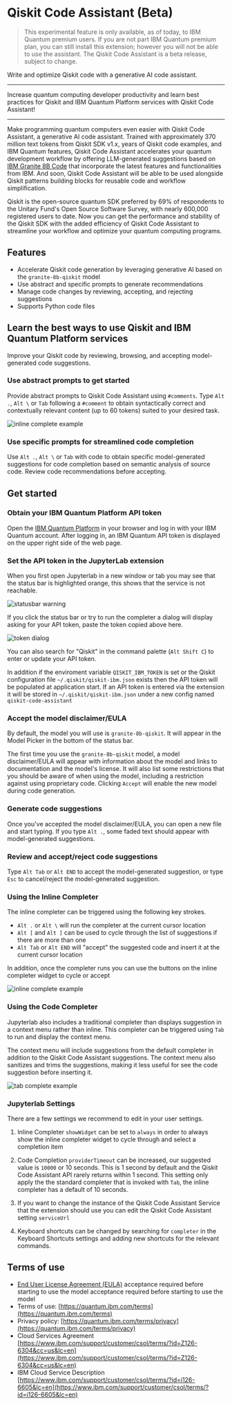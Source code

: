# Qiskit Code Assistant (Beta)

> This experimental feature is only available, as of today, to IBM Quantum premium users.
> If you are not part IBM Quantum premium plan, you can still install this extension; however you will not be able to use the assistant.
> The Qiskit Code Assistant is a beta release, subject to change.

Write and optimize Qiskit code with a generative AI code assistant.

---

Increase quantum computing developer productivity and learn best practices for Qiskit and IBM Quantum Platform services with Qiskit Code Assistant!

---

Make programming quantum computers even easier with Qiskit Code Assistant, a generative AI code assistant. Trained with approximately 370 million text tokens from Qiskit SDK v1.x, years of Qiskit code examples, and IBM Quantum features, Qiskit Code Assistant accelerates your quantum development workflow by offering LLM-generated suggestions based on [IBM Granite 8B Code](https://www.ibm.com/products/watsonx-ai/foundation-models) that incorporate the latest features and functionalities from IBM. And soon, Qiskit Code Assistant will be able to be used alongside Qiskit patterns building blocks for reusable code and workflow simplification.

Qiskit is the open-source quantum SDK preferred by 69% of respondents to the Unitary Fund's Open Source Software Survey, with nearly 600,000 registered users to date. Now you can get the performance and stability of the Qiskit SDK with the added efficiency of Qiskit Code Assistant to streamline your workflow and optimize your quantum computing programs.

## Features

- Accelerate Qiskit code generation by leveraging generative AI based on the `granite-8b-qiskit` model
- Use abstract and specific prompts to generate recommendations
- Manage code changes by reviewing, accepting, and rejecting suggestions
- Supports Python code files

## Learn the best ways to use Qiskit and IBM Quantum Platform services

Improve your Qiskit code by reviewing, browsing, and accepting model-generated code suggestions.

### Use abstract prompts to get started

Provide abstract prompts to Qiskit Code Assistant using `#comments`. Type `Alt .`, `Alt \` or `Tab` following a `#comment` to obtain syntactically correct and contextually relevant content (up to 60 tokens) suited to your desired task.

![inline complete example](https://github.com/Qiskit/qiskit-code-assistant-jupyterlab/raw/main/docs/images/inline-complete.png)

### Use specific prompts for streamlined code completion

Use `Alt .`, `Alt \` or `Tab` with code to obtain specific model-generated suggestions for code completion based on semantic analysis of source code. Review code recommendations before accepting.

## Get started

### Obtain your IBM Quantum Platform API token

Open the [IBM Quantum Platform](https://quantum.ibm.com/) in your browser and log in with your IBM Quantum account. After logging in, an IBM Quantum API token is displayed on the upper right side of the web page.

### Set the API token in the JupyterLab extension

When you first open Jupyterlab in a new window or tab you may see that the status bar
is highlighted orange, this shows that the service is not reachable.

![statusbar warning](https://github.com/Qiskit/qiskit-code-assistant-jupyterlab/raw/main/docs/images/statusbar-no-model.png)

If you click the status bar or try to run the completer a dialog will display asking
for your API token, paste the token copied above here.

![token dialog](https://github.com/Qiskit/qiskit-code-assistant-jupyterlab/raw/main/docs/images/enter-token.png)

You can also search for "Qiskit" in the command palette (`Alt Shift C`) to enter or
update your API token.

In addition if the enviroment variable `QISKIT_IBM_TOKEN` is set or the Qiskit
configuration file `~/.qiskit/qiskit-ibm.json` exists then the API token will be
populated at application start. If an API token is entered via the extension it will be
stored in `~/.qiskit/qiskit-ibm.json` under a new config named `qiskit-code-assistant`

### Accept the model disclaimer/EULA

By default, the model you will use is `granite-8b-qiskit`. It will appear in the Model Picker in the bottom of the status bar.

The first time you use the `granite-8b-qiskit` model, a model disclaimer/EULA will appear with information about the model and links to documentation and the model's license. It will also list some restrictions that you should be aware of when using the model, including a restriction against using proprietary code. Clicking `Accept` will enable the new model during code generation.

### Generate code suggestions

Once you've accepted the model disclaimer/EULA, you can open a new file and start typing. If you type `Alt .`, some faded text should appear with model-generated suggestions.

### Review and accept/reject code suggestions

Type `Alt Tab` or `Alt END` to accept the model-generated suggestion, or type `Esc` to cancel/reject the model-generated suggestion.

### Using the Inline Completer

The inline completer can be triggered using the following key strokes.

- `Alt .` or `Alt \` will run the completer at the current cursor location
- `Alt [` and `Alt ]` can be used to cycle through the list of suggestions if there are
  more than one
- `Alt Tab` or `Alt END` will "accept" the suggested code and insert it at the current
  cursor location

In addition, once the completer runs you can use the buttons on the inline completer
widget to cycle or accept

![inline complete example](https://github.com/Qiskit/qiskit-code-assistant-jupyterlab/raw/main/docs/images/inline-complete.png)

### Using the Code Completer

Jupyterlab also includes a traditional completer than displays suggestion in a context
menu rather than inline. This completer can be triggered using `Tab` to run and display
the context menu.

The context menu will include suggestions from the default completer in addition to the
Qiskit Code Assistant suggestions. The context menu also sanitizes and trims the
suggestions, making it less useful for see the code suggestion before inserting it.

![tab complete example](https://github.com/Qiskit/qiskit-code-assistant-jupyterlab/raw/main/docs/images/tab-complete.png)

### Jupyterlab Settings

There are a few settings we recommend to edit in your user settings.

1. Inline Completer `showWidget` can be set to `always` in order to always show the
   inline completer widget to cycle through and select a completion item

2. Code Completion `providerTimeout` can be increased, our suggested value is `10000` or
   10 seconds. This is 1 second by default and the Qiskit Code Assistant API rarely returns
   within 1 second. This setting only apply the the standard completer that is invoked with
   `Tab`, the inline completer has a default of 10 seconds.

3. If you want to change the instance of the Qiskit Code Assistant Service that the
   extension should use you can edit the Qiskit Code Assistant setting `serviceUrl`

4. Keyboard shortcuts can be changed by searching for `completer` in the Keyboard Shortcuts
   settings and adding new shortcuts for the relevant commands.

## Terms of use

- [End User License Agreement (EULA)](https://github.com/Qiskit/qiskit-code-assistant-jupyterlab/blob/main/docs/EULA.md) acceptance required before starting to use the model acceptance required before starting to use the model
- Terms of use: [https://quantum.ibm.com/terms](https://quantum.ibm.com/terms)
- Privacy policy: [https://quantum.ibm.com/terms/privacy](https://quantum.ibm.com/terms/privacy)
- Cloud Services Agreement [https://www.ibm.com/support/customer/csol/terms/?id=Z126-6304&cc=us&lc=en](https://www.ibm.com/support/customer/csol/terms/?id=Z126-6304&cc=us&lc=en)
- IBM Cloud Service Description [https://www.ibm.com/support/customer/csol/terms/?id=i126-6605&lc=en](https://www.ibm.com/support/customer/csol/terms/?id=i126-6605&lc=en)
